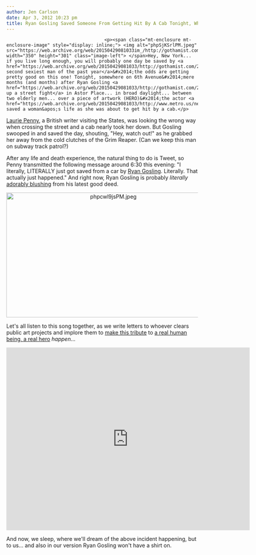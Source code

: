 ```yaml
---
author: Jen Carlson
date: Apr 3, 2012 10:23 pm
title: Ryan Gosling Saved Someone From Getting Hit By A Cab Tonight, What Have YOU Been Up To?
---
```


	
										<p><span class="mt-enclosure mt-enclosure-image" style="display: inline;"> <img alt="phpSjKSrlPM.jpeg" src="https://web.archive.org/web/20150429081033im_/http://gothamist.com/attachments/arts_jen/phpSjKSrlPM.jpeg" width="350" height="301" class="image-left"> </span>Hey, New York... if you live long enough, you will probably one day be saved by <a href="https://web.archive.org/web/20150429081033/http://gothamist.com/2011/11/17/photosvideo_protesters_outside_of_p.php">the second sexiest man of the past year</a>&#x2014;the odds are getting pretty good on this one! Tonight, somewhere on 6th Avenue&#x2014;mere months (and months) after Ryan Gosling <a href="https://web.archive.org/web/20150429081033/http://gothamist.com/2011/08/22/video_ryan_gosling_breaks_up_nyc_st.php">broke up a street fight</a> in Astor Place... in broad daylight... between two elderly men... over a piece of artwork (HERO)&#x2014;the actor <a href="https://web.archive.org/web/20150429081033/http://www.metro.us/newyork/entertainment/article/1139287">reportedly</a> saved a woman&apos;s life as she was about to get hit by a cab.</p>

<p><a href="https://web.archive.org/web/20150429081033/https://twitter.com/#!/PennyRed/">Laurie Penny</a>, a British writer visiting the States, was looking the wrong way when crossing the street and a cab nearly took her down. But Gosling swooped in and saved the day, shouting, &quot;Hey, watch out!&quot; as he grabbed her away from the cold clutches of the Grim Reaper. (Can we keep this man on subway track patrol?)</p>

<p>After any life and death experience, the natural thing to do is Tweet, so Penny transmitted the following message around 6:30 this evening: &quot;I literally, LITERALLY just got saved from a car by <a href="https://web.archive.org/web/20150429081033/http://gothamist.com/tags/ryangosling">Ryan Gosling</a>. Literally. That actually just happened.&quot; And right now, Ryan Gosling is probably <em>literally</em> <a href="https://web.archive.org/web/20150429081033/http://gothamist.com/2011/09/08/video_ryan_gosling_is_embarrassed_a.php">adorably blushing</a> from his latest good deed.</p>

<center><span class="mt-enclosure mt-enclosure-image" style="display: inline;"> <img alt="phpcwl9jsPM.jpeg" src="https://web.archive.org/web/20150429081033im_/http://gothamist.com/attachments/arts_jen/phpcwl9jsPM.jpeg" width="547" height="328" class="image-none"> </span></center>

<p>Let&apos;s all listen to this song together, as we write letters to whoever clears public art projects and implore them to <a href="https://web.archive.org/web/20150429081033/http://gothamist.com/2011/11/08/we_want_this_ryan_gosling_public_ar.php">make this tribute</a> to <a href="https://web.archive.org/web/20150429081033/http://www.youtube.com/watch?v=m4gxQvEfjfg">a real human being, a real hero</a> <em>happen</em>...</p>

<p><iframe width="640" height="480" src="https://web.archive.org/web/20150429081033if_/http://www.youtube.com/embed/m4gxQvEfjfg" frameborder="0" allowfullscreen></iframe></p>

<p>And now, we sleep, where we&apos;ll dream of the above incident happening, but to us... and also in our version Ryan Gosling won&apos;t have a shirt on.</p>					
										
									
				